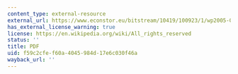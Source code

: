 ```yaml
---
content_type: external-resource
external_url: https://www.econstor.eu/bitstream/10419/100923/1/wp2005-09.pdf
has_external_license_warning: true
license: https://en.wikipedia.org/wiki/All_rights_reserved
status: ''
title: PDF
uid: f59c2cfe-f60a-4045-984d-17e6c030f46a
wayback_url: ''
---
```

